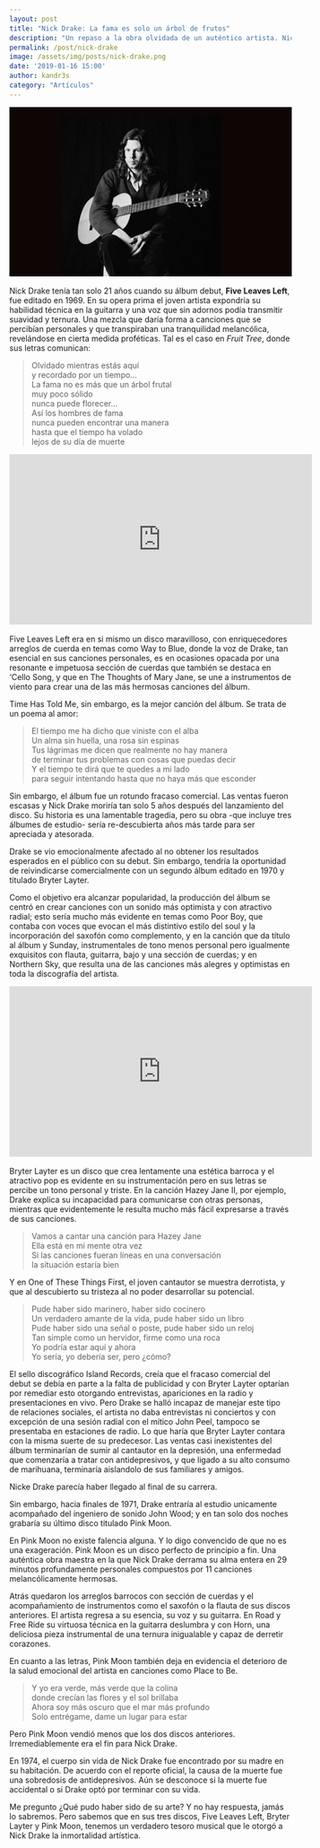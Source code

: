 ```yaml
---
layout: post
title: "Nick Drake: La fama es solo un árbol de frutos"
description: "Un repaso a la obra olvidada de un auténtico artista. Nick Drake y sus 3 maravillosos discos."
permalink: /post/nick-drake
image: /assets/img/posts/nick-drake.png
date: '2019-01-16 15:00'
author: kandr3s
category: "Artículos"
---
```

![Nick Drake](/assets/img/posts/nick-drake2.png)

Nick Drake tenía tan solo 21 años cuando su álbum debut, **Five Leaves Left**, fue editado en 1969.  En su opera prima el joven artista expondría su habilidad técnica en la guitarra y una voz que sin adornos podía transmitir suavidad y ternura. Una mezcla que daría forma a canciones que se percibían personales y que transpiraban una tranquilidad melancólica, revelándose en cierta medida proféticas. Tal es el caso en _Fruit Tree_, donde sus letras comunican:

> Olvidado mientras estás aquí  
> y recordado por un tiempo…  
> La fama no es más que un árbol frutal  
> muy poco sólido  
> nunca puede florecer…  
> Así los hombres de fama  
> nunca pueden encontrar una manera  
> hasta que el tiempo ha volado  
> lejos de su día de muerte

<iframe id="embedded" src="https://www.youtube.com/embed/gkjb9sUgqUM?feature=oembed&amp;enablejsapi=1&amp;origin=https://safe.txmblr.com&amp;wmode=opaque" allowfullscreen="allowfullscreen" width="540" height="304" frameborder="0"></iframe>

Five Leaves Left era en si mismo un disco maravilloso, con enriquecedores arreglos de cuerda en temas como Way to Blue, donde la voz de Drake, tan esencial en sus canciones personales, es en ocasiones opacada por una resonante e impetuosa sección de cuerdas que también se destaca en ‘Cello Song, y que en The Thoughts of Mary Jane, se une a instrumentos de viento para crear una de las más hermosas canciones del álbum. 

Time Has Told Me, sin embargo, es la mejor canción del álbum. Se trata de un poema al amor:

> El tiempo me ha dicho que viniste con el alba  
> Un alma sin huella, una rosa sin espinas  
> Tus lágrimas me dicen que realmente no hay manera  
> de terminar tus problemas con cosas que puedas decir  
> Y el tiempo te dirá que te quedes a mi lado  
> para seguir intentando hasta que no haya más que esconder

Sin embargo, el álbum fue un rotundo fracaso comercial. Las ventas fueron escasas y Nick Drake moriría tan solo 5 años después del lanzamiento del disco. Su historia es una lamentable tragedia, pero su 
obra -que incluye tres álbumes de estudio- sería re-descubierta años más tarde para ser apreciada y atesorada.

Drake se vio emocionalmente afectado al no obtener los resultados esperados en el público con su debut. Sin embargo, tendría la oportunidad de reivindicarse comercialmente con un segundo álbum editado
 en 1970 y titulado Bryter Layter. 

Como el objetivo era alcanzar popularidad, la producción del álbum se centró en crear canciones con un sonido más optimista y con atractivo radial; esto sería mucho más evidente en temas como Poor Boy, 
que contaba con voces que evocan el más distintivo estilo del soul y la incorporación del saxofón como complemento, y en la canción que da título al álbum y Sunday, instrumentales de tono menos personal pero igualmente exquisitos con flauta, guitarra, bajo y una sección de cuerdas; y en Northern Sky, que resulta una de las canciones más alegres y optimistas en toda la discografía del artista.

<iframe class="embedded" src="https://www.youtube.com/embed/512dfE03-DI?feature=oembed&amp;enablejsapi=1&amp;origin=https://safe.txmblr.com&amp;wmode=opaque" allowfullscreen="allowfullscreen" width="540" height="304" frameborder="0"></iframe>

Bryter Layter es un disco que crea lentamente una estética barroca y el atractivo pop es evidente en su instrumentación pero en sus letras se percibe un tono personal y triste. En la canción Hazey Jane II,
 por ejemplo, Drake explica su incapacidad para comunicarse con otras personas, mientras que evidentemente le resulta mucho más fácil expresarse a través de sus canciones.

> Vamos a cantar una canción para Hazey Jane  
> Ella está en mi mente otra vez  
> Si las canciones fueran líneas en una conversación  
> la situación estaría bien

Y en One of These Things First, el joven cantautor se muestra derrotista, y que al descubierto su tristeza al no poder desarrollar su potencial. 

> Pude haber sido marinero, haber sido cocinero  
> Un verdadero amante de la vida, pude haber sido un libro  
> Pude haber sido una señal o poste, pude haber sido un reloj  
> Tan simple como un hervidor, firme como una roca  
> Yo podría estar aquí y ahora  
> Yo sería, yo debería ser, pero ¿cómo?

El sello discográfico Island Records, creía que el fracaso comercial del debut se debía en parte a la falta de publicidad y con Bryter Layter optarían por remediar esto otorgando entrevistas, apariciones en la radio y presentaciones en vivo. Pero Drake se halló incapaz de manejar este tipo de relaciones sociales, el artista no daba entrevistas ni conciertos y con excepción de una sesión radial con el mítico John Peel, tampoco se presentaba en estaciones de radio. Lo que haría que Bryter Layter contara con la misma suerte de su predecesor. Las ventas casi inexistentes del álbum terminarían de sumir al cantautor en la depresión, una enfermedad que comenzaría a tratar con antidepresivos, y que ligado a su alto consumo de marihuana, terminaría aislandolo de sus familiares y amigos.

Nicke Drake parecía haber llegado al final de su carrera.

Sin embargo, hacia finales de 1971, Drake entraría al estudio unicamente acompañado del ingeniero de sonido John Wood; y en tan solo dos noches grabaría su último disco titulado Pink Moon.

En Pink Moon no existe falencia alguna. Y lo digo convencido de que no es una exageración. Pink Moon es un disco perfecto de principio a fin. Una auténtica obra maestra en la que Nick Drake derrama su alma entera en 29 minutos profundamente personales compuestos por 11 canciones melancólicamente hermosas.

Atrás quedaron los arreglos barrocos con sección de cuerdas y el acompañamiento de instrumentos como el saxofón o la flauta de sus discos anteriores. El artista regresa a su esencia, su voz y su guitarra. En Road y Free Ride su virtuosa técnica en la guitarra deslumbra y con Horn, una deliciosa pieza instrumental de una ternura inigualable y capaz de derretir corazones.

En cuanto a las letras, Pink Moon también deja en evidencia el deterioro de la salud emocional del artista en canciones como Place to Be.

> Y yo era verde, más verde que la colina  
> donde crecían las flores y el sol brillaba  
> Ahora soy más oscuro que el mar más profundo  
> Solo entrégame, dame un lugar para estar

Pero Pink Moon vendió menos que los dos discos anteriores. Irremediablemente era el fin para Nick Drake.

En 1974, el cuerpo sin vida de Nick Drake fue encontrado por su madre en su habitación. De acuerdo con el reporte oficial, la causa de la muerte fue una sobredosis de antidepresivos. Aún se desconoce si la muerte fue accidental o si Drake optó por terminar con su vida.

Me pregunto ¿Qué pudo haber sido de su arte? Y no hay respuesta, jamás lo sabremos. Pero sabemos que en sus tres discos, Five Leaves Left, Bryter Layter y Pink Moon, tenemos un verdadero tesoro musical que le otorgó a Nick Drake la inmortalidad artística.